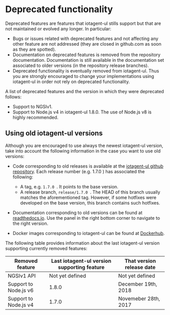 # Deprecated functionality

Deprecated features are features that iotagent-ul stills support but that are
not maintained or evolved any longer. In particular:

-   Bugs or issues related with deprecated features and not affecting
    any other feature are not addressed (they are closed in github.com
    as soon as they are spotted).
-   Documentation on deprecated features is removed from the repository documentation.
    Documentation is still available in the documentation set associated to older versions
    (in the repository release branches).
-   Deprecated functionality is eventually removed from iotagent-ul. Thus you
    are strongly encouraged to change your implementations using iotagent-ul
    in order not rely on deprecated functionality.

A list of deprecated features and the version in which they were deprecated follows:

* Support to NGSIv1.
* Support to Node.js v4 in iotagent-ul 1.8.0. The use of Node.js v8 is highly recommended.

## Using old iotagent-ul versions

Although you are encouraged to use always the newest iotagent-ul version, take into account the following
information in the case you want to use old versions:

* Code corresponding to old releases is available at the [iotagent-ul github repository](https://github.com/telefonicaid/iotagent-ul). Each release number
  (e.g. 1.7.0 ) has associated the following:
	* A tag, e.g. `1.7.0 `. It points to the base version.
	* A release branch, `release/1.7.0 `. The HEAD of this branch usually matches the aforementioned tag. However, if some
    hotfixes were developed on the base version, this branch contains such hotfixes.
* Documentation corresponding to old versions can be found at [readthedocs.io](https://fiware-iotagent-ul.readthedocs.io). Use the panel in the right bottom corner to navigate to the right version.
    
* Docker images corresponding to iotagent-ul can be found at [Dockerhub](https://hub.docker.com/r/fiware/iotagent-ul/tags/).

The following table provides information about the last iotagent-ul version supporting currently removed features:

| **Removed feature**                                                        | **Last iotagent-ul version supporting feature** | **That version release date**   |
|----------------------------------------------------------------------------|-------------------------------------------|---------------------------------|
| NGSIv1 API                               | Not yet defined                 | Not yet defined
| Support to Node.js v6                    | 1.8.0                           | December 19th, 2018            
| Support to Node.js v4                    | 1.7.0                           | Novemeber 28th, 2017             |
